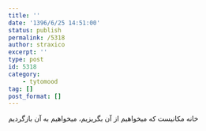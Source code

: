 ```yaml
---
title: ''
date: '1396/6/25 14:51:00'
status: publish
permalink: /5318
author: straxico
excerpt: ''
type: post
id: 5318
category:
    - tytomood
tag: []
post_format: []
---
```

خانه مکانیست که میخواهیم از آن بگریزیم، میخواهیم به آن بازگردیم